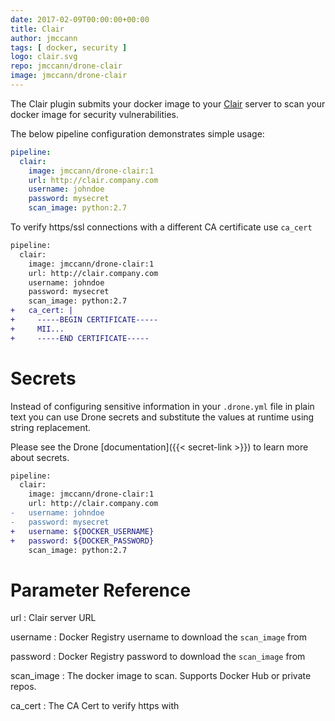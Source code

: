 ```yaml
---
date: 2017-02-09T00:00:00+00:00
title: Clair
author: jmccann
tags: [ docker, security ]
logo: clair.svg
repo: jmccann/drone-clair
image: jmccann/drone-clair
---
```


The Clair plugin submits your docker image to your [Clair](https://github.com/coreos/clair)
server to scan your docker image for security vulnerabilities.

The below pipeline configuration demonstrates simple usage:

```yaml
pipeline:
  clair:
    image: jmccann/drone-clair:1
    url: http://clair.company.com
    username: johndoe
    password: mysecret
    scan_image: python:2.7
```

To verify https/ssl connections with a different CA certificate use `ca_cert`

```diff
pipeline:
  clair:
    image: jmccann/drone-clair:1
    url: http://clair.company.com
    username: johndoe
    password: mysecret
    scan_image: python:2.7
+   ca_cert: |
+     -----BEGIN CERTIFICATE-----
+     MII...
+     -----END CERTIFICATE-----
```

# Secrets

Instead of configuring sensitive information in your `.drone.yml` file in
plain text you can use Drone secrets and substitute the values at runtime using
string replacement.

Please see the Drone [documentation]({{< secret-link >}}) to learn more about secrets.

```diff
pipeline:
  clair:
    image: jmccann/drone-clair:1
    url: http://clair.company.com
-   username: johndoe
-   password: mysecret
+   username: ${DOCKER_USERNAME}
+   password: ${DOCKER_PASSWORD}
    scan_image: python:2.7
```

# Parameter Reference

url
: Clair server URL

username
: Docker Registry username to download the `scan_image` from

password
: Docker Registry password to download the `scan_image` from

scan_image
: The docker image to scan.  Supports Docker Hub or private repos.

ca_cert
: The CA Cert to verify https with
